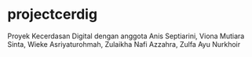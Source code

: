 # projectcerdig
Proyek Kecerdasan Digital dengan anggota Anis Septiarini, Viona Mutiara Sinta, Wieke Asriyaturohmah, Zulaikha Nafi Azzahra, Zulfa Ayu Nurkhoir
